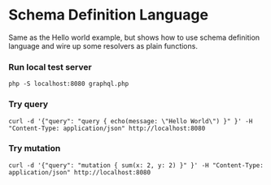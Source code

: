 # Schema Definition Language

Same as the Hello world example, but shows how to use schema definition language
and wire up some resolvers as plain functions.

### Run local test server

```
php -S localhost:8080 graphql.php
```

### Try query

```
curl -d '{"query": "query { echo(message: \"Hello World\") }" }' -H "Content-Type: application/json" http://localhost:8080
```

### Try mutation

```
curl -d '{"query": "mutation { sum(x: 2, y: 2) }" }' -H "Content-Type: application/json" http://localhost:8080
```

